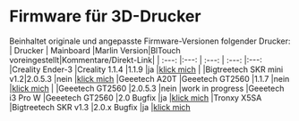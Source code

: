 # Firmware für 3D-Drucker
Beinhaltet originale und angepasste Firmware-Versionen folgender Drucker:
|      Drucker      |        Mainboard        |Marlin Version|BlTouch voreingestellt|Kommentare/Direkt-Link| 
|  :---:            |:---:                    | :---:        | :---:                |:---:
|Creality Ender-3   |Creality 1.1.4           |1.1.9         |ja                    |[klick mich](https://github.com/elkos-prints/Firmware-fuer-3D-Drucker/tree/master/Creality%20Ender-3/Marlin%201.1.9%20(TH3D)%20(Originalboard))
|                   |Bigtreetech SKR mini v1.2|2.0.5.3       |nein                  |[klick mich](https://github.com/elkos-prints/Firmware-fuer-3D-Drucker/tree/master/Creality%20Ender-3/Marlin%202.0.5.3%20(SKR%20E3%20V1.2))
|Geeetech A20T      |Geeetech GT2560          |1.1.7         |nein                  |[klick mich](https://github.com/elkos-prints/Firmware-fuer-3D-Drucker/tree/master/Geeetech%20A20T/Marlin%201.1.7%20(Herstellerversion%20f%C3%BCr%20A20M))
|                   |Geeetech GT2560          |2.0.5.3       |nein                  |work in progress
|Geeetech i3 Pro W  |Geeetech GT2560          |2.0 Bugfix    |ja                    |[klick mich](https://github.com/elkos-prints/Firmware-fuer-3D-Drucker/tree/master/Geeetech%20i3%20Pro/%5BGeeetech%20i3%20Pro%20W%5D%20Marlin-bugfix-2.0.x)
|Tronxy X5SA        |Bigtreetech SKR v1.3     |2.0.x Bugfix  |ja                    |[klick mich](https://github.com/elkos-prints/Firmware-fuer-3D-Drucker/tree/master/Tronxy%20X5SA/Marlin%202.0.x%20Bugfix%20(SKR%20v1.3))
